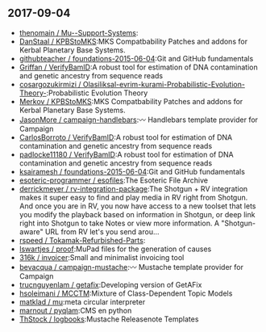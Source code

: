 ## 2017-09-04

* [thenomain / Mu--Support-Systems](https://github.com/thenomain/Mu--Support-Systems):
* [DanStaal / KPBStoMKS](https://github.com/DanStaal/KPBStoMKS):MKS Compatbability Patches and addons for Kerbal Planetary Base Systems.
* [githubteacher / foundations-2015-06-04](https://github.com/githubteacher/foundations-2015-06-04):Git and GitHub fundamentals
* [Griffan / VerifyBamID](https://github.com/Griffan/VerifyBamID):A robust tool for estimation of DNA contamination and genetic ancestry from sequence reads
* [cosargozukirmizi / Olasiliksal-evrim-kurami-Probabilistic-Evolution-Theory-](https://github.com/cosargozukirmizi/Olasiliksal-evrim-kurami-Probabilistic-Evolution-Theory-):Probabilistic Evolution Theory
* [Merkov / KPBStoMKS](https://github.com/Merkov/KPBStoMKS):MKS Compatbability Patches and addons for Kerbal Planetary Base Systems.
* [JasonMore / campaign-handlebars](https://github.com/JasonMore/campaign-handlebars):〰️ Handlebars template provider for Campaign
* [CarlosBorroto / VerifyBamID](https://github.com/CarlosBorroto/VerifyBamID):A robust tool for estimation of DNA contamination and genetic ancestry from sequence reads
* [padlocke11180 / VerifyBamID](https://github.com/padlocke11180/VerifyBamID):A robust tool for estimation of DNA contamination and genetic ancestry from sequence reads
* [ksairamesh / foundations-2015-06-04](https://github.com/ksairamesh/foundations-2015-06-04):Git and GitHub fundamentals
* [esoteric-programmer / esofiles](https://github.com/esoteric-programmer/esofiles):The Esoteric File Archive
* [derrickmeyer / rv-integration-package](https://github.com/derrickmeyer/rv-integration-package):The Shotgun + RV integration makes it super easy to find and play media in RV right from Shotgun. And once you are in RV, you now have access to a new toolset that lets you modify the playback based on information in Shotgun, or deep link right into Shotgun to take Notes or view more information. A "Shotgun-aware" URL from RV let's you send arou…
* [rspeed / Tokamak-Refurbished-Parts](https://github.com/rspeed/Tokamak-Refurbished-Parts):
* [lswartjes / proof](https://github.com/lswartjes/proof):MuPad files for the generation of causes
* [316k / invoicer](https://github.com/316k/invoicer):Small and minimalist invoicing tool
* [bevacqua / campaign-mustache](https://github.com/bevacqua/campaign-mustache):〰️ Mustache template provider for Campaign
* [trucnguyenlam / getafix](https://github.com/trucnguyenlam/getafix):Developing version of GetAFix
* [hsoleimani / MCCTM](https://github.com/hsoleimani/MCCTM):Mixture of Class-Dependent Topic Models
* [matklad / mu](https://github.com/matklad/mu):meta circular interpreter
* [marnout / pyqlam](https://github.com/marnout/pyqlam):CMS en python
* [ThStock / logbooks](https://github.com/ThStock/logbooks):Mustache Releasenote Templates
